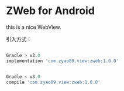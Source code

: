 # ZWeb for Android

this is a nice WebView.

引入方式：

```gradle

Gradle > v3.0
implementation 'com.zyao89.view:zweb:1.0.0'


Gradle < v3.0
compile 'com.zyao89.view:zweb:1.0.0'

```